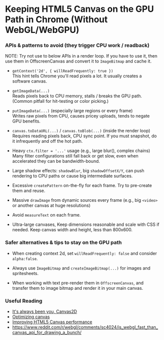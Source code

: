 # Keeping HTML5 Canvas on the GPU Path in Chrome (Without WebGL/WebGPU)

### APIs & patterns to avoid (they trigger CPU work / readback)

NOTE: Try not use to below APIs in a render loop. If you have to use it, then use them in OffscreenCanvas and convert it to `ImageBitmap` and cache it.

- `getContext('2d', { willReadFrequently: true })`<br>
This hint tells Chrome you'll read pixels a lot. It usually creates a software canvas.

- `getImageData(...)`<br>
Reads pixels back to CPU memory, stalls / breaks the GPU path. (Common pitfall for hit-testing or color picking.)

- `putImageData(...)` (especially large regions or every frame)<br>
Writes raw pixels from CPU, causes pricey uploads, tends to negate GPU benefits.

- `canvas.toDataURL(...)` / `canvas.toBlob(...)` (inside the render loop)<br>
Requires reading pixels back, CPU sync point. If you must snapshot, do it infrequently and off the hot path.

- Heavy `ctx.filter = '...'` usage (e.g., large blur(), complex chains)<br>
Many filter configurations still fall back or get slow, even when accelerated they can be bandwidth-bound.

- Large shadow effects: `shadowBlur`, big `shadowOffsetX/Y`, can push rendering to CPU paths or cause big intermediate surfaces.

- Excessive `createPattern` on-the-fly for each frame. Try to pre-create them and reuse.

- Massive `drawImage` from dynamic sources every frame (e.g., big `<video>` or another canvas at huge resolutions)<br>

- Avoid `measureText` on each frame.

- Ultra-large canvases, Keep dimensions reasonable and scale with CSS if needed. Keep canvas width and height, less than 800x600.

### Safer alternatives & tips to stay on the GPU path

- When creating context 2d, set `willReadFrequently: false` and consider `alpha:false`.

- Always use `ImageBitmap` and `createImageBitmap(...)` for images and spritesheets.<br>

- When working with text pre-render them in `OffscreenCanvas`, and transfer them to image bitmap and render it in your main canvas.

### Useful Reading

- [It's always been you, Canvas2D](https://developer.chrome.com/blog/canvas2d/)
- [Optimizing canvas](https://developer.mozilla.org/en-US/docs/Web/API/Canvas_API/Tutorial/Optimizing_canvas)
- [Improving HTML5 Canvas performance](https://web.dev/articles/canvas-performance)
- https://www.reddit.com/r/webgl/comments/sc4024/is_webgl_fast_than_canvas_api_for_drawing_a_bunch/
